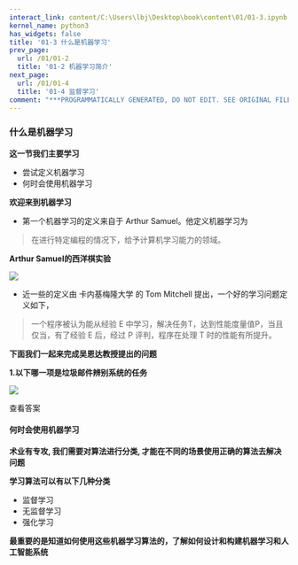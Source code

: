 ```yaml
---
interact_link: content/C:\Users\lbj\Desktop\book\content\01/01-3.ipynb
kernel_name: python3
has_widgets: false
title: '01-3 什么是机器学习'
prev_page:
  url: /01/01-2
  title: '01-2 机器学习简介'
next_page:
  url: /01/01-4
  title: '01-4 监督学习'
comment: "***PROGRAMMATICALLY GENERATED, DO NOT EDIT. SEE ORIGINAL FILES IN /content***"
---
```


### 什么是机器学习

**这一节我们主要学习**

+ 尝试定义机器学习
+ 何时会使用机器学习

**欢迎来到机器学习**

+ 第一个机器学习的定义来自于 Arthur Samuel。他定义机器学习为
>在进行特定编程的情况下，给予计算机学习能力的领域。

**Arthur Samuel的西洋棋实验**     

![](https://i.loli.net/2018/11/29/5bffdd2e18d54.png)

+ 近一些的定义由 卡内基梅隆大学 的 Tom Mitchell 提出，一个好的学习问题定义如下，

> 一个程序被认为能从经验 E 中学习，解决任务T，达到性能度量值P，当且仅当，有了经验 E 后，经过 P 评判，程序在处理 T 时的性能有所提升。

**下面我们一起来完成吴恩达教授提出的问题**

**1.以下哪一项是垃圾邮件辨别系统的任务**

![](https://i.loli.net/2018/11/29/5bffddb2da07f.png)

<span class='md-hint-alone-link pop 0'>查看答案</span>

#### 何时会使用机器学习

**术业有专攻, 我们需要对算法进行分类, 才能在不同的场景使用正确的算法去解决问题**

**学习算法可以有以下几种分类**

+ 监督学习
+ 无监督学习
+ 强化学习

**最重要的是知道如何使用这些机器学习算法的，了解如何设计和构建机器学习和人工智能系统**
